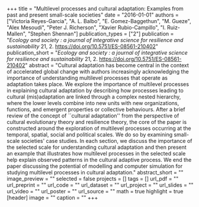 +++
title = "Multilevel processes and cultural adaptation: Examples from past and present small-scale societies"
date = "2016-01-01"
authors = ["Victoria Reyes-Garcia", "A. L. Balbo", "E. Gomez-Baggethun", "M. Gueze", "Alex Mesoudi", "Peter J. Richerson", "Xavier Rubio-Campillo", "I. Ruiz-Mallen", "Stephen Shennan"]
publication_types = ["2"]
publication = "_Ecology and society : a journal of integrative science for resilience and sustainability_ 21, 2. https://doi.org/10.5751/ES-08561-210402"
publication_short = "_Ecology and society : a journal of integrative science for resilience and sustainability_ 21, 2. https://doi.org/10.5751/ES-08561-210402"
abstract = "Cultural adaptation has become central in the context of accelerated global change with authors increasingly acknowledging the importance of understanding multilevel processes that operate as adaptation takes place. We explore the importance of multilevel processes in explaining cultural adaptation by describing how processes leading to cultural (mis)adaptation are linked through a complex nested hierarchy, where the lower levels combine into new units with new organizations, functions, and emergent properties or collective behaviours. After a brief review of the concept of ``cultural adaptation'' from the perspective of cultural evolutionary theory and resilience theory, the core of the paper is constructed around the exploration of multilevel processes occurring at the temporal, spatial, social and political scales. We do so by examining small-scale societies' case studies. In each section, we discuss the importance of the selected scale for understanding cultural adaptation and then present an example that illustrates how multilevel processes in the selected scale help explain observed patterns in the cultural adaptive process. We end the paper discussing the potential of modelling and computer simulation for studying multilevel processes in cultural adaptation."
abstract_short = ""
image_preview = ""
selected = false
projects = []
tags = []
url_pdf = ""
url_preprint = ""
url_code = ""
url_dataset = ""
url_project = ""
url_slides = ""
url_video = ""
url_poster = ""
url_source = ""
math = true
highlight = true
[header]
image = ""
caption = ""
+++
